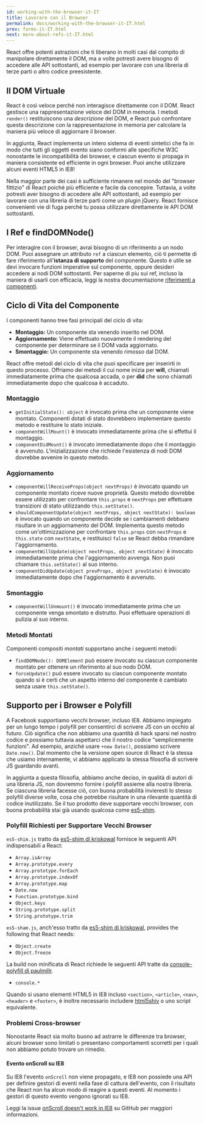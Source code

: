 ```yaml
---
id: working-with-the-browser-it-IT
title: Lavorare con il Browser
permalink: docs/working-with-the-browser-it-IT.html
prev: forms-it-IT.html
next: more-about-refs-it-IT.html
---
```


React offre potenti astrazioni che ti liberano in molti casi dal compito di manipolare direttamente il DOM, ma a volte potresti avere bisogno di accedere alle API sottostanti, ad esempio per lavorare con una libreria di terze parti o altro codice preesistente.


## Il DOM Virtuale

React è così veloce perché non interagisce direttamente con il DOM. React gestisce una rappresentazione veloce del DOM in memoria. I metodi `render()` restituiscono una *descrizione* del DOM, e React può confrontare questa descrizione con la rappresentazione in memoria per calcolare la maniera più veloce di aggiornare il browser.

In aggiunta, React implementa un intero sistema di eventi sintetici che fa in modo che tutti gli oggetti evento siano conformi alle specifiche W3C nonostante le incompatibilità dei browser, e ciascun evento si propaga in maniera consistente ed efficiente in ogni browser. Puoi anche utilizzare alcuni eventi HTML5 in IE8!

Nella maggior parte dei casi è sufficiente rimanere nel mondo del "browser fittizio" di React poiché più efficiente e facile da concepire. Tuttavia, a volte potresti aver bisogno di accedere alle API sottostanti, ad esempio per lavorare con una libreria di terze parti come un plugin jQuery. React fornisce convenienti vie di fuga perché tu possa utilizzare direttamente le API DOM sottostanti.


## I Ref e findDOMNode()

Per interagire con il browser, avrai bisogno di un riferimento a un nodo DOM. Puoi assegnare un attributo `ref` a ciascun elemento, ciò ti permette di fare riferimento all'**istanza di supporto** del componente. Questo è utile se devi invocare funzioni imperative sul componente, oppure desideri accedere ai nodi DOM sottostanti. Per saperne di piu sui ref, incluso la maniera di usarli con efficacia, leggi la nostra documentazione [riferimenti a componenti](/react/docs/more-about-refs-it-IT.html).


## Ciclo di Vita del Componente

I componenti hanno tree fasi principali del ciclo di vita:

* **Montaggio:** Un componente sta venendo inserito nel DOM.
* **Aggiornamento:** Viene effettuato nuovamente il rendering del componente per determinare se il DOM vada aggiornato.
* **Smontaggio:** Un componente sta venendo rimosso dal DOM.

React offre metodi del ciclo di vita che puoi specificare per inserirti in questo processo. Offriamo dei metodi il cui nome inizia per **will**, chiamati immediatamente prima che qualcosa accada, o per **did** che sono chiamati immediatamente dopo che qualcosa è accaduto.


### Montaggio

* `getInitialState(): object` è invocato prima che un componente viene montato. Componenti dotati di stato dovrebbero implementare questo metodo e restituire lo stato iniziale.
* `componentWillMount()` è invocato immediatamente prima che si effettui il montaggio.
* `componentDidMount()` è invocato immediatamente dopo che il montaggio è avvenuto. L'inizializzazione che richiede l'esistenza di nodi DOM dovrebbe avvenire in questo metodo.


### Aggiornamento

* `componentWillReceiveProps(object nextProps)` è invocato quando un componente montato riceve nuove proprietà. Questo metodo dovrebbe essere utilizzato per confrontare `this.props` e `nextProps` per effettuare transizioni di stato utilizzando `this.setState()`.
* `shouldComponentUpdate(object nextProps, object nextState): boolean` è invocato quando un componente decide se i cambiamenti debbano risultare in un aggiornamento del DOM. Implementa questo metodo come un'ottimizzazione per confrontare `this.props` con `nextProps` e `this.state` con `nextState`, e restituisci `false` se React debba rimandare l'aggiornamento.
* `componentWillUpdate(object nextProps, object nextState)` è invocato immediatamente prima che l'aggiornamento avvenga. Non puoi chiamare `this.setState()` al suo interno.
* `componentDidUpdate(object prevProps, object prevState)` è invocato immediatamente dopo che l'aggiornamento è avvenuto.


### Smontaggio

* `componentWillUnmount()` è invocato immediatamente prima che un componente venga smontato e distrutto. Puoi effettuare operazioni di pulizia al suo interno.


### Metodi Montati

Componenti compositi _montati_ supportano anche i seguenti metodi:

* `findDOMNode(): DOMElement` può essere invocato su ciascun componente montato per ottenere un riferimento al suo nodo DOM.
* `forceUpdate()` può essere invocato su ciascun componente montato quando si è certi che un aspetto interno del componente è cambiato senza usare `this.setState()`.


## Supporto per i Browser e Polyfill

A Facebook supportiamo vecchi browser, incluso IE8. Abbiamo impiegato per un lungo tempo i polyfill per consentirci di scrivere JS con un occhio al futuro. Ciò significa che non abbiamo una quantità di hack sparsi nel nostro codice e possiamo tuttavia aspettarci che il nostro codice "semplicemente funzioni". Ad esempio, anziché usare `+new Date()`, possiamo scrivere `Date.now()`. Dal momento che la versione open source di React è la stessa che usiamo internamente, vi abbiamo applicato la stessa filosofia di scrivere JS guardando avanti.

In aggiunta a questa filosofia, abbiamo anche deciso, in qualità di autori di una libreria JS, non dovremmo fornire i polyfill assieme alla nostra libreria. Se ciascuna libreria facesse ciò, con buona probabilità invieresti lo stesso polyfill diverse volte, cosa che potrebbe risultare in una rilevante quantità di codice inutilizzato. Se il tuo prodotto deve supportare vecchi browser, con buona probabilità stai già usando qualcosa come [es5-shim](https://github.com/es-shims/es5-shim).


### Polyfill Richiesti per Supportare Vecchi Browser

`es5-shim.js` tratto da [es5-shim di kriskowal](https://github.com/es-shims/es5-shim) fornisce le seguenti API indispensabili a React:

* `Array.isArray`
* `Array.prototype.every`
* `Array.prototype.forEach`
* `Array.prototype.indexOf`
* `Array.prototype.map`
* `Date.now`
* `Function.prototype.bind`
* `Object.keys`
* `String.prototype.split`
* `String.prototype.trim`

`es5-sham.js`, anch'esso tratto da [es5-shim di kriskowal](https://github.com/es-shims/es5-shim), provides the following that React needs:

* `Object.create`
* `Object.freeze`

La build non minificata di React richiede le seguenti API tratte da [console-polyfill di paulmillr](https://github.com/paulmillr/console-polyfill).

* `console.*`

Quando si usano elementi HTML5 in IE8 incluso `<section>`, `<article>`, `<nav>`, `<header>` e `<footer>`, è inoltre necessario includere [html5shiv](https://github.com/aFarkas/html5shiv) o uno script equivalente.


### Problemi Cross-browser

Nonostante React sia molto buono ad astrarre le differenze tra browser, alcuni browser sono limitati o presentano comportamenti scorretti per i quali non abbiamo potuto trovare un rimedio.


#### Evento onScroll su IE8

Su IE8 l'evento `onScroll` non viene propagato, e IE8 non possiede una API per definire gestori di eventi nella fase di cattura dell'evento, con il risultato che React non ha alcun modo di reagire a questi eventi.
Al momento i gestori di questo evento vengono ignorati su IE8.

Leggi la issue [onScroll doesn't work in IE8](https://github.com/facebook/react/issues/631) su GitHub per maggiori informazioni.
